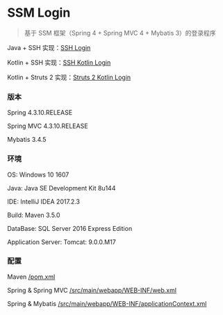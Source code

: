 # SSM Login
> 基于 SSM 框架（Spring 4 + Spring MVC 4 + Mybatis 3）的登录程序

Java + SSH 实现：[SSH Login](https://github.com/superchijinpeng/ssh_login)

Kotlin + SSH 实现：[SSH Kotlin Login](https://github.com/superchijinpeng/ssh_kotlin_login)

Kotlin + Struts 2 实现：[Struts 2 Kotlin Login](https://github.com/superchijinpeng/struts2_kotlin_login)
### 版本
Spring 4.3.10.RELEASE

Spring MVC 4.3.10.RELEASE

Mybatis 3.4.5
### 环境
OS: Windows 10 1607

Java: Java SE Development Kit 8u144

IDE: IntelliJ IDEA 2017.2.3

Build: Maven 3.5.0

DataBase: SQL Server 2016 Express Edition

Application Server: Tomcat: 9.0.0.M17
### 配置
Maven [/pom.xml](https://github.com/superchijinpeng/ssm_login/blob/master/pom.xml)

Spring & Spring MVC [/src/main/webapp/WEB-INF/web.xml](https://github.com/superchijinpeng/ssm_login/blob/master/src/main/webapp/WEB-INF/web.xml)

Spring & Mybatis [/src/main/webapp/WEB-INF/applicationContext.xml](https://github.com/superchijinpeng/ssm_login/blob/master/src/main/webapp/WEB-INF/applicationContext.xml)
